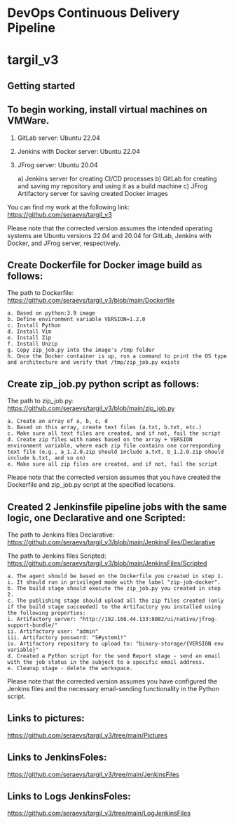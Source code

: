# DevOps Continuous Delivery Pipeline

# targil_v3

## Getting started
## To begin working, install virtual machines on VMWare.

1) GitLab server: Ubuntu 22.04

2) Jenkins with Docker server: Ubuntu 22.04

3) JFrog server: Ubuntu 20.04

    a) Jenkins server for creating CI/CD processes
    b) GitLab for creating and saving my repository and using it as a build machine
    c) JFrog Artifactory server for saving created Docker images

You can find my work at the following link: https://github.com/seraevs/targil_v3

Please note that the corrected version assumes the intended operating systems are Ubuntu versions 22.04 and 20.04 for GitLab, 
Jenkins with Docker, and JFrog server, respectively.

## Create Dockerfile for Docker image build as follows:

The path to Dockerfile: https://github.com/seraevs/targil_v3/blob/main/Dockerfile

    a. Based on python:3.9 image
    b. Define environment variable VERSION=1.2.0
    c. Install Python
    d. Install Vim
    e. Install Zip
    f. Install Unzip
    g. Copy zip_job.py into the image's /tmp folder
    h. Once the Docker container is up, run a command to print the OS type and architecture and verify that /tmp/zip_job.py exists

## Create zip_job.py python script as follows:

The path to zip_job.py: https://github.com/seraevs/targil_v3/blob/main/zip_job.py

    a. Create an array of a, b, c, d
    b. Based on this array, create text files (a.txt, b.txt, etc.)
    c. Make sure all text files are created, and if not, fail the script
    d. Create zip files with names based on the array + VERSION environment variable, where each zip file contains one corresponding text file (e.g., a_1.2.0.zip should include a.txt, b_1.2.0.zip should include b.txt, and so on)
    e. Make sure all zip files are created, and if not, fail the script

Please note that the corrected version assumes that you have created the Dockerfile and zip_job.py script at the specified locations.


## Created 2 Jenkinsfile pipeline jobs with the same logic, one Declarative and one Scripted:

The path to Jenkins files Declarative: https://github.com/seraevs/targil_v3/blob/main/JenkinsFiles/Declarative

The path to Jenkins files Scripted: https://github.com/seraevs/targil_v3/blob/main/JenkinsFiles/Scripted

    a. The agent should be based on the Dockerfile you created in step 1.
    i. It should run in privileged mode with the label "zip-job-docker".
    b. The build stage should execute the zip_job.py you created in step 2.
    c. The publishing stage should upload all the zip files created (only if the build stage succeeded) to the Artifactory you installed using the following properties:
    i. Artifactory server: "http://192.168.44.133:8082/ui/native/jfrog-support-bundle/"
    ii. Artifactory user: "admin"
    iii. Artifactory password: "S#ystem1!"
    iv. Artifactory repository to upload to: "binary-storage/{VERSION env variable}"
    d. Created a Python script for the send Report stage - send an email with the job status in the subject to a specific email address.
    e. Cleanup stage - delete the workspace.

Please note that the corrected version assumes you have configured the Jenkins files and the necessary email-sending functionality in the Python script.


## Links to pictures: 
https://github.com/seraevs/targil_v3/tree/main/Pictures

## Links to JenkinsFoles: 
https://github.com/seraevs/targil_v3/tree/main/JenkinsFiles

## Links to Logs JenkinsFoles: 
https://github.com/seraevs/targil_v3/tree/main/LogJenkinsFiles


